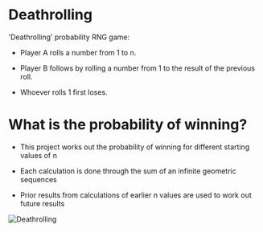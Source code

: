 # Deathrolling

'Deathrolling' probability RNG game: 

- Player A rolls a number from 1 to n. 

- Player B follows by rolling a number from 1 to the result of the previous roll. 

- Whoever rolls 1 first loses. 

# What is the probability of winning?

- This project works out the probability of winning for different starting values of n

- Each calculation is done through the sum of an infinite geometric sequences

- Prior results from calculations of earlier n values are used to work out future results

![Deathrolling](deathrolling.jpg)
